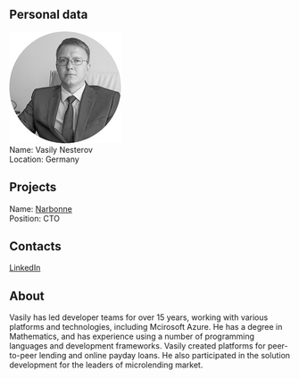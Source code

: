 ## Personal data
![vasily nesterov photo](photo/vasily_nesterov.jpg)  
Name:   Vasily Nesterov  
Location: Germany  
## Projects 
Name: [Narbonne](../projects/narbonne.md)  
Position: CTO   
## Contacts
[LinkedIn](https://www.linkedin.com/in/vasily-nesterov-1a9728147/)    
## About
Vasily has led developer teams for over 15 years, working with various platforms and technologies, including Mcirosoft Azure. He has a degree in Mathematics, and has experience using a number of programming languages and development frameworks. Vasily created platforms for peer-to-peer lending and online payday loans. He also participated in the solution development for the leaders of microlending market.
